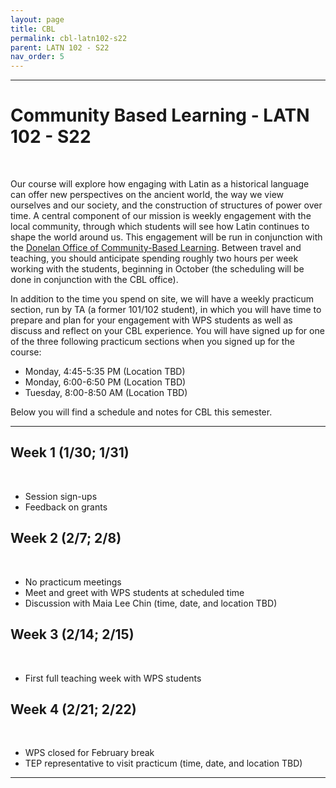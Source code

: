 ```yaml
---
layout: page
title: CBL
permalink: cbl-latn102-s22
parent: LATN 102 - S22
nav_order: 5
---
```

***

# Community Based Learning - LATN 102 - S22
&nbsp;  

Our course will explore how engaging with Latin as a historical language can offer new perspectives on the ancient world, the way we view ourselves and our society, and the construction of structures of power over time. A central component of our mission is weekly engagement with the local community, through which students will see how Latin continues to shape the world around us.  This engagement will be run in conjunction with the [Donelan Office of Community-Based Learning](https://www.holycross.edu/engaged-learning/donelan-office-community-based-learning). Between travel and teaching, you should anticipate spending roughly two hours per week working with the students, beginning in October (the scheduling will be done in conjunction with the CBL office).

In addition to the time you spend on site, we will have a weekly practicum section, run by TA (a former 101/102 student), in which you will have time to prepare and plan for your engagement with WPS students as well as discuss and reflect on your CBL experience. You will have signed up for one of the three following practicum sections when you signed up for the course:

- Monday, 4:45-5:35 PM (Location TBD)
- Monday, 6:00-6:50 PM (Location TBD)
- Tuesday, 8:00-8:50 AM (Location TBD)

Below you will find a schedule and notes for CBL this semester.

***

## Week 1 (1/30; 1/31)
&nbsp;  
- Session sign-ups
- Feedback on grants

## Week 2 (2/7; 2/8)
&nbsp;  
- No practicum meetings
- Meet and greet with WPS students at scheduled time
- Discussion with Maia Lee Chin (time, date, and location TBD)

## Week 3 (2/14; 2/15)
&nbsp;   
- First full teaching week with WPS students

## Week 4 (2/21; 2/22)
&nbsp;
- WPS closed for February break
- TEP representative to visit practicum (time, date, and location TBD)

***
